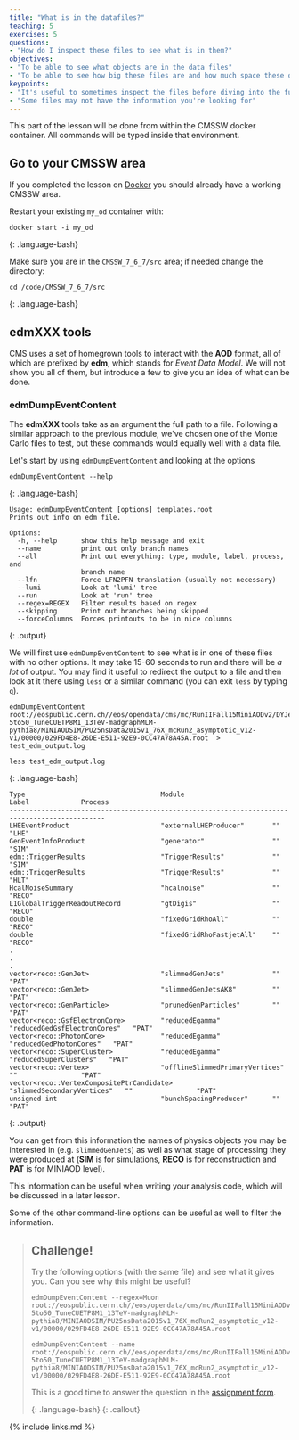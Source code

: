 ```yaml
---
title: "What is in the datafiles?"
teaching: 5
exercises: 5
questions:
- "How do I inspect these files to see what is in them?"
objectives:
- "To be able to see what objects are in the data files"
- "To be able to see how big these files are and how much space these object take up."
keypoints:
- "It's useful to sometimes inspect the files before diving into the full analysis"
- "Some files may not have the information you're looking for"
---
```


This part of the lesson will be done from within the CMSSW docker container. 
All commands will be typed inside that environment. 

## Go to your CMSSW area

If you completed the lesson on [Docker](https://cms-opendata-workshop.github.io/workshop2023-lesson-docker) you should already have a working CMSSW area.  

Restart your existing `my_od` container with:
~~~
docker start -i my_od
~~~
{: .language-bash}

Make sure you are in the `CMSSW_7_6_7/src` area; if needed change the directory:

~~~
cd /code/CMSSW_7_6_7/src
~~~
{: .language-bash}


## edmXXX tools 

CMS uses a set of homegrown tools to interact with the **AOD** format, all of which are prefixed by **edm**, which
stands for *Event Data Model*. We will not show you all of them, but introduce a few to give you an idea of what
can be done. 

### edmDumpEventContent

The **edmXXX** tools take as an argument the full path to a file. Following a similar approach
to the previous module, we've chosen one of the Monte Carlo files to test, but these commands would equally well with
a data file. 

Let's start by using `edmDumpEventContent` and looking at the options

~~~
edmDumpEventContent --help
~~~
{: .language-bash}
~~~
Usage: edmDumpEventContent [options] templates.root
Prints out info on edm file.

Options:
  -h, --help      show this help message and exit
  --name          print out only branch names
  --all           Print out everything: type, module, label, process, and
                  branch name
  --lfn           Force LFN2PFN translation (usually not necessary)
  --lumi          Look at 'lumi' tree
  --run           Look at 'run' tree
  --regex=REGEX   Filter results based on regex
  --skipping      Print out branches being skipped
  --forceColumns  Forces printouts to be in nice columns
~~~
{: .output}

We will first use `edmDumpEventContent` to see what is in one of these files with no other options. It may take 15-60 seconds to run and
there will be *a lot* of output. You may find it useful to redirect the output to a file and then look at it there
using `less` or a similar command (you can exit `less` by typing `q`). 

~~~
edmDumpEventContent root://eospublic.cern.ch//eos/opendata/cms/mc/RunIIFall15MiniAODv2/DYJetsToLL_M-5to50_TuneCUETP8M1_13TeV-madgraphMLM-pythia8/MINIAODSIM/PU25nsData2015v1_76X_mcRun2_asymptotic_v12-v1/00000/029FD4E8-26DE-E511-92E9-0CC47A78A45A.root  > test_edm_output.log

less test_edm_output.log
~~~
{: .language-bash}
~~~
Type                                  Module                      Label             Process
----------------------------------------------------------------------------------------------
LHEEventProduct                       "externalLHEProducer"       ""                "LHE"
GenEventInfoProduct                   "generator"                 ""                "SIM"
edm::TriggerResults                   "TriggerResults"            ""                "SIM"
edm::TriggerResults                   "TriggerResults"            ""                "HLT"
HcalNoiseSummary                      "hcalnoise"                 ""                "RECO"
L1GlobalTriggerReadoutRecord          "gtDigis"                   ""                "RECO"
double                                "fixedGridRhoAll"           ""                "RECO"
double                                "fixedGridRhoFastjetAll"    ""                "RECO"
.
.
.
vector<reco::GenJet>                  "slimmedGenJets"            ""                "PAT"
vector<reco::GenJet>                  "slimmedGenJetsAK8"         ""                "PAT"
vector<reco::GenParticle>             "prunedGenParticles"        ""                "PAT"
vector<reco::GsfElectronCore>         "reducedEgamma"             "reducedGedGsfElectronCores"   "PAT"
vector<reco::PhotonCore>              "reducedEgamma"             "reducedGedPhotonCores"   "PAT"
vector<reco::SuperCluster>            "reducedEgamma"             "reducedSuperClusters"   "PAT"
vector<reco::Vertex>                  "offlineSlimmedPrimaryVertices"   ""                "PAT"
vector<reco::VertexCompositePtrCandidate>    "slimmedSecondaryVertices"   ""                "PAT"
unsigned int                          "bunchSpacingProducer"      ""                "PAT"
~~~
{: .output}

You can get from this information the names of physics objects you may be interested in (e.g. `slimmedGenJets`)
as well as what stage of processing they were produced at (**SIM** is for simulations, **RECO** is for reconstruction and **PAT** is for MINIAOD level). 

This information can be useful when writing your analysis code, which will be discussed in a later lesson. 

Some of the other command-line options can be useful as well to filter the information. 

> ## Challenge!
> Try the following options (with the same file) and see what it gives you. Can you see why this might be useful?
>
> ~~~
> edmDumpEventContent --regex=Muon root://eospublic.cern.ch//eos/opendata/cms/mc/RunIIFall15MiniAODv2/DYJetsToLL_M-5to50_TuneCUETP8M1_13TeV-madgraphMLM-pythia8/MINIAODSIM/PU25nsData2015v1_76X_mcRun2_asymptotic_v12-v1/00000/029FD4E8-26DE-E511-92E9-0CC47A78A45A.root
>
> edmDumpEventContent --name root://eospublic.cern.ch//eos/opendata/cms/mc/RunIIFall15MiniAODv2/DYJetsToLL_M-5to50_TuneCUETP8M1_13TeV-madgraphMLM-pythia8/MINIAODSIM/PU25nsData2015v1_76X_mcRun2_asymptotic_v12-v1/00000/029FD4E8-26DE-E511-92E9-0CC47A78A45A.root
> ~~~
>
> This is a good time to answer the question in the [assignment form](https://docs.google.com/forms/d/e/1FAIpQLSfinzqqOt3tNOchikFQRoA4EYnJXuWOV1JBWTBCPnELM-86AA/viewform).
>
> {: .language-bash}
{: .callout}


{% include links.md %}

